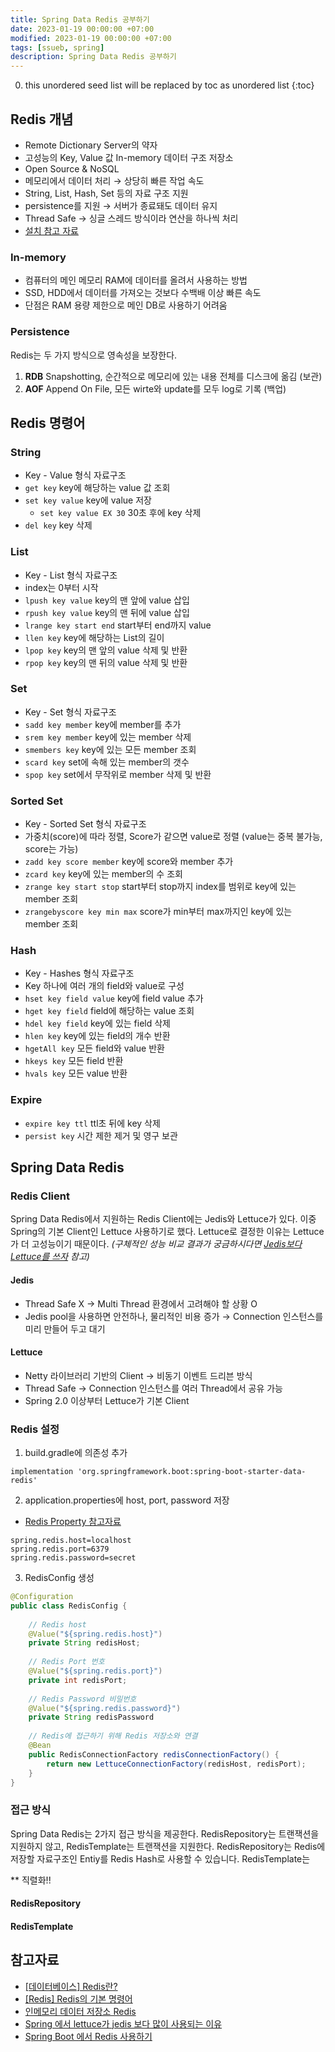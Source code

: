 ```yaml
---
title: Spring Data Redis 공부하기
date: 2023-01-19 00:00:00 +07:00
modified: 2023-01-19 00:00:00 +07:00
tags: [ssueb, spring]
description: Spring Data Redis 공부하기
---
```


0. this unordered seed list will be replaced by toc as unordered list
{:toc}

## Redis 개념
- Remote Dictionary Server의 약자
- 고성능의 Key, Value 값 In-memory 데이터 구조 저장소
- Open Source & NoSQL
- 메모리에서 데이터 처리 → 상당히 빠른 작업 속도
- String, List, Hash, Set 등의 자료 구조 지원
- persistence를 지원 → 서버가 종료돼도 데이터 유지
- Thread Safe → 싱글 스레드 방식이라 연산을 하나씩 처리
- [설치 참고 자료](https://inpa.tistory.com/entry/REDIS-%F0%9F%93%9A-Window10-%ED%99%98%EA%B2%BD%EC%97%90-Redis-%EC%84%A4%EC%B9%98%ED%95%98%EA%B8%B0)

### In-memory
- 컴퓨터의 메인 메모리 RAM에 데이터를 올려서 사용하는 방법
- SSD, HDD에서 데이터를 가져오는 것보다 수백배 이상 빠른 속도
- 단점은 RAM 용량 제한으로 메인 DB로 사용하기 어려움

### Persistence
Redis는 두 가지 방식으로 영속성을 보장한다.
1. **RDB** Snapshotting, 순간적으로 메모리에 있는 내용 전체를 디스크에 옮김 (보관)
2. **AOF** Append On File, 모든 wirte와 update를 모두 log로 기록 (백업)

## Redis 명령어
### String
- Key - Value 형식 자료구조
- `get key` key에 해당하는 value 값 조회
- `set key value` key에 value 저장
  - `set key value EX 30` 30초 후에 key 삭제
- `del key` key 삭제

### List
- Key - List 형식 자료구조
- index는 0부터 시작
- `lpush key value` key의 맨 앞에 value 삽입
- `rpush key value` key의 맨 뒤에 value 삽입
- `lrange key start end` start부터 end까지 value
- `llen key` key에 해당하는 List의 길이 
- `lpop key` key의 맨 앞의 value 삭제 및 반환
- `rpop key` key의 맨 뒤의 value 삭제 및 반환

### Set
- Key - Set 형식 자료구조
- `sadd key member` key에 member를 추가
- `srem key member` key에 있는 member 삭제
- `smembers key` key에 있는 모든 member 조회
- `scard key` set에 속해 있는 member의 갯수
- `spop key` set에서 무작위로 member 삭제 및 반환

### Sorted Set
- Key - Sorted Set 형식 자료구조
- 가중치(score)에 따라 정렬, Score가 같으면 value로 정렬 (value는 중복 불가능, score는 가능)
- `zadd key score member` key에 score와 member 추가
- `zcard key` key에 있는 member의 수 조회
- `zrange key start stop` start부터 stop까지 index를 범위로 key에 있는 member 조회
- `zrangebyscore key min max` score가 min부터 max까지인 key에 있는 member 조회

### Hash
- Key - Hashes 형식 자료구조
- Key 하나에 여러 개의 field와 value로 구성
- `hset key field value` key에 field value 추가
- `hget key field` field에 해당하는 value 조회
- `hdel key field` key에 있는 field 삭제
- `hlen key` key에 있는 field의 개수 반환
- `hgetAll key` 모든 field와 value 반환
- `hkeys key` 모든 field 반환
- `hvals key` 모든 value 반환

### Expire
- `expire key ttl` ttl초 뒤에 key 삭제
- `persist key` 시간 제한 제거 및 영구 보관

## Spring Data Redis 

### Redis Client
Spring Data Redis에서 지원하는 Redis Client에는 Jedis와 Lettuce가 있다. 이중 Spring의 기본 Client인 Lettuce 사용하기로 했다. Lettuce로 결정한 이유는 Lettuce가 더 고성능이기 때문이다. *(구체적인 성능 비교 결과가 궁금하시다면 [Jedis보다 Lettuce를 쓰자](https://jojoldu.tistory.com/418) 참고)*

#### Jedis
- Thread Safe X → Multi Thread 환경에서 고려해야 할 상황 O
- Jedis pool을 사용하면 안전하나, 물리적인 비용 증가 → Connection 인스턴스를 미리 만들어 두고 대기

#### Lettuce
- Netty 라이브러리 기반의 Client → 비동기 이벤트 드리븐 방식
- Thread Safe → Connection 인스턴스를 여러 Thread에서 공유 가능
- Spring 2.0 이상부터 Lettuce가 기본 Client

### Redis 설정
1. build.gradle에 의존성 추가
```
implementation 'org.springframework.boot:spring-boot-starter-data-redis'
```

2. application.properties에 host, port, password 저장
- [Redis Property 참고자료](https://zetawiki.com/wiki/%EC%8A%A4%ED%94%84%EB%A7%81_REDIS_%ED%94%84%EB%A1%9C%ED%8D%BC%ED%8B%B0)
```
spring.redis.host=localhost
spring.redis.port=6379
spring.redis.password=secret
```

3. RedisConfig 생성
```java
@Configuration
public class RedisConfig {
	
	// Redis host
	@Value("${spring.redis.host}")
	private String redisHost;
	
	// Redis Port 번호
	@Value("${spring.redis.port}")
	private int redisPort;
	
	// Redis Password 비밀번호
	@Value("${spring.redis.password}")
	private String redisPassword
	
	// Redis에 접근하기 위해 Redis 저장소와 연결
	@Bean
	public RedisConnectionFactory redisConnectionFactory() {
		return new LettuceConnectionFactory(redisHost, redisPort);
	}
}
```

### 접근 방식
Spring Data Redis는 2가지 접근 방식을 제공한다. RedisRepository는 트랜잭션을 지원하지 않고, RedisTemplate는 트랜잭션을 지원한다. RedisRepository는 Redis에 저장할 자료구조인 Entiy를 Redis Hash로 사용할 수 있습니다. RedisTemplate는 

** 직렬화!!

#### RedisRepository

#### RedisTemplate

## 참고자료
- [[데이터베이스] Redis란?](https://steady-coding.tistory.com/586)
- [[Redis] Redis의 기본 명령어](https://sabarada.tistory.com/104)
- [인메모리 데이터 저장소 Redis](https://zangzangs.tistory.com/72)
- [Spring 에서 lettuce가 jedis 보다 많이 사용되는 이유](https://swiftymind.tistory.com/97)
- [Spring Boot 에서 Redis 사용하기](https://bcp0109.tistory.com/328)
